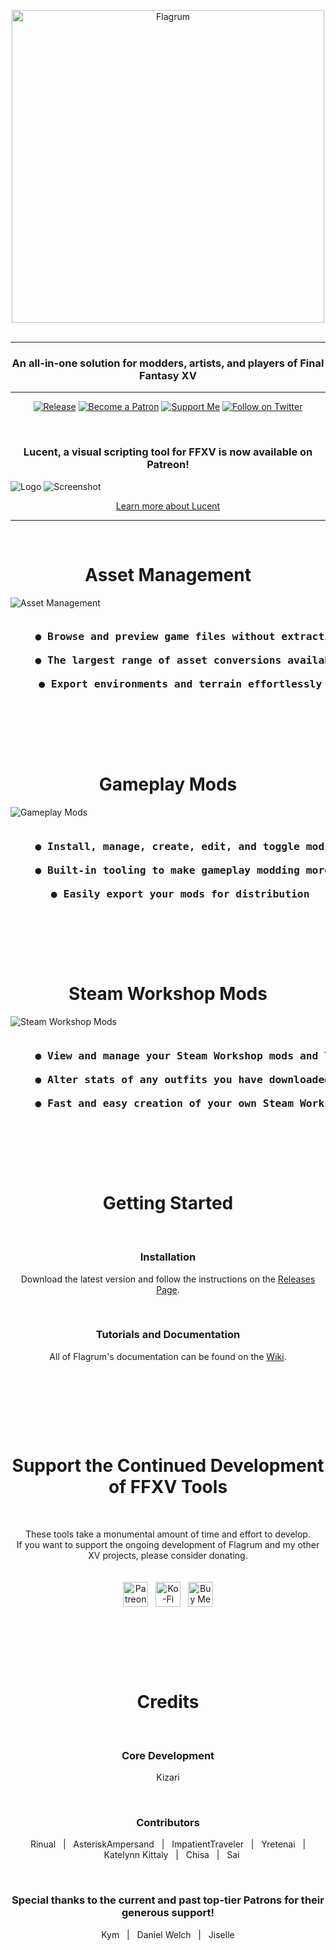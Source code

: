 <p align="center">
    <img alt="Flagrum" src="Images/Readme/splash_github.svg" width=500" /><br/>
    &nbsp;
</p>

---
<h3 align="center">An all-in-one solution for modders, artists, and players of Final Fantasy XV</h3>

---
<p align="center">
<a href="https://github.com/Kizari/Flagrum/releases"><img src="https://img.shields.io/github/release/Kizari/Flagrum.svg?style=flat&maxAge=3600" alt="Release"></img></a>
<a href="https://www.patreon.com/Kizari"><img src="https://img.shields.io/badge/patreon-Flagrum-orange?logo=patreon&logoColor=white" alt="Become a Patron"></img></a>
<a href="#support-the-continued-development-of-ffxv-tools"><img src="https://img.shields.io/badge/support-donate-pink?logo=kofi&logoColor=white" alt="Support Me"></img></a>
<a href="https://twitter.com/KizariXV"><img src="https://img.shields.io/badge/twitter-%40KizariXV-blue.svg?style=flat&logo=twitter&logoColor=white" alt="Follow on Twitter"></img></a>
</p>
&nbsp;  
&nbsp;

<h3 align="center">Lucent, a visual scripting tool for FFXV is now available on Patreon!</h3>

![Logo](https://github.com/Kizari/Flagrum/assets/25322543/d41df31c-7d3c-4364-9bf3-08afbc7c83a8)
![Screenshot](https://github.com/Kizari/Flagrum/assets/25322543/e4c73a8e-8310-4466-b3ba-c7f753eb783b)

<p align="center">
<a href="https://www.patreon.com/posts/visual-scripting-91823536">Learn more about Lucent</a>
</p>

---
&nbsp;

<h1 align="center">Asset Management</h1>

![Asset Management](Images/Readme/asset.jpg)

<pre align="center">
<h3>    ● Browse and preview game files without extracting anything<br/>
    ● The largest range of asset conversions available of any FFXV tools<br/>
    ● Export environments and terrain effortlessly</h3>
</pre>
&nbsp;
<p><br/></p>

<h1 align="center">Gameplay Mods</h1>

![Gameplay Mods](Images/Readme/gameplay.jpg)

<pre align="center">
<h3>    ● Install, manage, create, edit, and toggle mods at will<br/>
    ● Built-in tooling to make gameplay modding more manageable<br/>
    ● Easily export your mods for distribution</h3>
</pre>
&nbsp;
<p><br/></p>

<h1 align="center">Steam Workshop Mods</h1>

![Steam Workshop Mods](Images/Readme/workshop.jpg)

<pre align="center">
<h3>    ● View and manage your Steam Workshop mods and limits<br/>
    ● Alter stats of any outfits you have downloaded from Steam Workshop<br/>
    ● Fast and easy creation of your own Steam Workshop mods</h3>
</pre>
&nbsp;
<p><br/></p>

<h1 align="center">Getting Started</h1>
<br/>
<h3 align="center">Installation</h3>
<p align="center">Download the latest version and follow the instructions on the <a href="https://github.com/Kizari/Flagrum/releases/latest">Releases Page</a>.</p>
<br/>
<h3 align="center">Tutorials and Documentation</h3>
<p align="center">All of Flagrum's documentation can be found on the <a href="https://github.com/Kizari/Flagrum/wiki">Wiki</a>.<br/><br/></p>
<p><br/></p>
&nbsp;
<p><br/></p>

<h1 align="center">Support the Continued Development of FFXV Tools</h1>
<br/>
<p align="center">
These tools take a monumental amount of time and effort to develop.<br/>
If you want to support the ongoing development of Flagrum and my other XV projects, please consider donating.<br/><br/><br/>
<a href="https://www.patreon.com/Kizari"><img height="40" src="Images/Readme/patreon-button.png" alt="Patreon" /></a>&nbsp;&nbsp;
<a href="https://ko-fi.com/Kizari"><img height="40" src="Images/Readme/kofi-button.png" alt="Ko-Fi" /></a>&nbsp;&nbsp;
<a href="https://buymeacoffee.com/Kizari"><img height="40" src="Images/Readme/bmc-button.png" alt="Buy Me a Coffee" /></a>
</p>
<p><br/></p>
&nbsp;
<p><br/></p>

<h1 align="center">Credits</h1>
<br/>
<h3 align="center">Core Development</h3>
<p align="center">Kizari</p>
<br/>
<h3 align="center">Contributors</h3>
<p align="center">
Rinual&nbsp;&nbsp;&nbsp;|&nbsp;&nbsp;&nbsp;AsteriskAmpersand&nbsp;&nbsp;&nbsp;|&nbsp;&nbsp;&nbsp;ImpatientTraveler&nbsp;&nbsp;&nbsp;|&nbsp;&nbsp;&nbsp;Yretenai&nbsp;&nbsp;&nbsp;|&nbsp;&nbsp;&nbsp;Katelynn Kittaly&nbsp;&nbsp;&nbsp;|&nbsp;&nbsp;&nbsp;Chisa&nbsp;&nbsp;&nbsp;|&nbsp;&nbsp;&nbsp;Sai
</p>
<br/>
<h3 align="center">Special thanks to the current and past top-tier Patrons for their generous support!</h3>
<p align="center">
Kym&nbsp;&nbsp;&nbsp;|&nbsp;&nbsp;&nbsp;Daniel Welch&nbsp;&nbsp;&nbsp;|&nbsp;&nbsp;&nbsp;Jiselle
</p>
